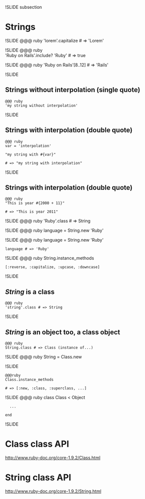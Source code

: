 !SLIDE subsection

# Strings

!SLIDE
    @@@ ruby
    'lorem'.capitalize # => 'Lorem'

!SLIDE
    @@@ ruby	
    'Ruby on Rails'.include? 'Ruby' # => true

!SLIDE
    @@@ ruby
    'Ruby on Rails'[8..12] # => 'Rails'

!SLIDE

## Strings without interpolation (single quote)

    @@@ ruby
    'my string without interpolation'

!SLIDE

## Strings with interpolation (double quote)

    @@@ ruby
    var = 'interpolation'

    "my string with #{var}"

    # => "my string with interpolation"

!SLIDE

## Strings with interpolation (double quote)

    @@@ ruby
    "This is year #{2000 + 11}"

    # => "This is year 2011"

!SLIDE
    @@@ ruby
    'Ruby'.class # => String

!SLIDE
    @@@ ruby
    language = String.new 'Ruby'

!SLIDE
    @@@ ruby
    language = String.new 'Ruby'

    language # => 'Ruby'

!SLIDE
    @@@ ruby
     String.instance_methods

    [:reverse, :capitalize, :upcase, :downcase]

!SLIDE

## *String* is a class

    @@@ ruby
    'string'.class # => String

!SLIDE

## *String* is an object too, a class object

    @@@ ruby
    String.class # => Class (instance of...)

!SLIDE
    @@@ ruby
    String = Class.new

!SLIDE

    @@@ruby
    Class.instance_methods

    # => [:new, :class, :superclass, ...]

!SLIDE
    @@@ ruby
    class Class < Object

      ...

    end

!SLIDE


# **Class class API**

<a href='http://www.ruby-doc.org/core-1.9.2/Class.html'
target='_blank'>http://www.ruby-doc.org/core-1.9.2/Class.html</a>

# **String class API**

<a href='http://www.ruby-doc.org/core-1.9.2/String.html'
target='_blank'>http://www.ruby-doc.org/core-1.9.2/String.html</a>
